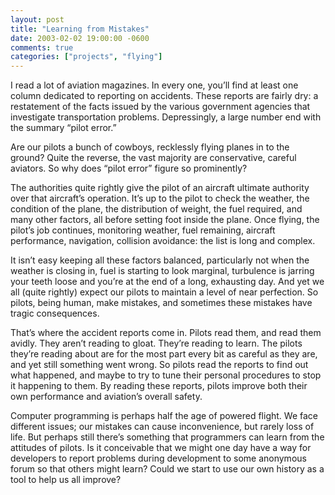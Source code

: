 ```yaml
---
layout: post
title: "Learning from Mistakes"
date: 2003-02-02 19:00:00 -0600
comments: true
categories: ["projects", "flying"]
---
```


I read a lot of aviation magazines. In every one, you’ll find at least
one column dedicated to reporting on accidents. These reports are
fairly dry: a restatement of the facts issued by the various
government agencies that investigate transportation
problems. Depressingly, a large number end with the summary “pilot
error.”


Are our pilots a bunch of cowboys, recklessly flying planes in to the
ground? Quite the reverse, the vast majority are conservative, careful
aviators. So why does “pilot error” figure so prominently?


The authorities quite rightly give the pilot of an aircraft ultimate
authority over that aircraft’s operation. It’s up to the pilot to
check the weather, the condition of the plane, the distribution of
weight, the fuel required, and many other factors, all before setting
foot inside the plane. Once flying, the pilot’s job continues,
monitoring weather, fuel remaining, aircraft performance, navigation,
collision avoidance: the list is long and complex.


It isn’t easy keeping all these factors balanced, particularly not
when the weather is closing in, fuel is starting to look marginal,
turbulence is jarring your teeth loose and you’re at the end of a
long, exhausting day. And yet we all (quite rightly) expect our pilots
to maintain a level of near perfection. So pilots, being human, make
mistakes, and sometimes these mistakes have tragic consequences.


That’s where the accident reports come in. Pilots read them, and read
them avidly. They aren’t reading to gloat. They’re reading to
learn. The pilots they’re reading about are for the most part every
bit as careful as they are, and yet still something went wrong. So
pilots read the reports to find out what happened, and maybe to try to
tune their personal procedures to stop it happening to them. By
reading these reports, pilots improve both their own performance and
aviation’s overall safety.


Computer programming is perhaps half the age of powered flight. We
face different issues; our mistakes can cause inconvenience, but
rarely loss of life. But perhaps still there’s something that
programmers can learn from the attitudes of pilots. Is it conceivable
that we might one day have a way for developers to report problems
during development to some anonymous forum so that others might learn?
Could we start to use our own history as a tool to help us all
improve?

